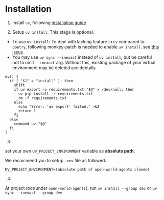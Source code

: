 # Installation

1. Install `uv`, following [installation guide](https://docs.astral.sh/uv/getting-started/installation/)

2. Setup `uv install`. This stage is optional.

- To use `uv install`: To deal with lacking feature in `uv` compared to `poetry`, following monkey-patch is needed to enable `uv install`. see [this issue](https://github.com/astral-sh/uv/issues/11152)
- You may use `uv sync --inexact` instead of `uv install`, but be careful not to omit `--inexact` arg. Without this, existing package of your virtual environment may be deleted accidentally.

```
uv() {
  if [ "$1" = "install" ]; then
    shift
    if uv export -o requirements.txt "$@" > /dev/null; then
      uv pip install -r requirements.txt
      rm -f requirements.txt
    else
      echo "Error: 'uv export' failed." >&2
      return 1
    fi
  else
    command uv "$@"
  fi
}
```

3.

set your own `UV_PROJECT_ENVIRONMENT` variable as **absolute path**. 

We recommend you to setup `.env` file as followed.
```
UV_PROJECT_ENVIRONMENT=(absolute path of open-world-agents cloned)
```

4.

At project root(under `open-world-agents`), run `uv install --group dev` or `uv sync --inexact --group dev`